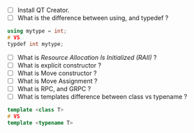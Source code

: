 - [ ] Install QT Creator.
- [ ] What is the difference between using, and typedef ?
```cpp
using mytype = int;
# VS
typdef int mytype;
```
- [ ] What is _Resource Allocation Is Initialized (RAII)_ ?
- [ ] What is explicit constructor ?
- [ ] What is Move constructor ?
- [ ] What is Move Assignment ?
- [ ] What is RPC, and GRPC ?
- [ ] What is templates difference between class vs typename ?
```Cpp
template <class T>
# VS
template <typename T>
```
